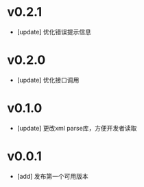 # v0.2.1

- [update] 优化错误提示信息

# v0.2.0

- [update] 优化接口调用

# v0.1.0

- [update] 更改xml parse库，方便开发者读取

# v0.0.1

- [add] 发布第一个可用版本